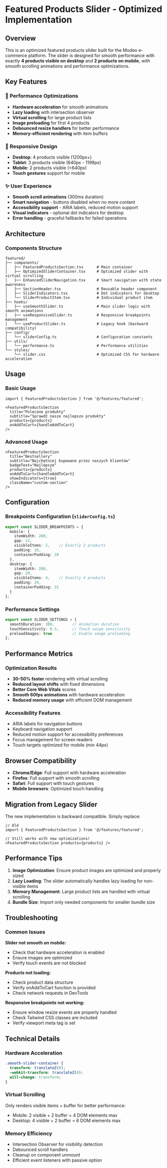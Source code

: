 # Featured Products Slider - Optimized Implementation

## Overview

This is an optimized featured products slider built for the Modeo e-commerce platform. The slider is designed for smooth performance with exactly **4 products visible on desktop** and **2 products on mobile**, with smooth scrolling animations and performance optimizations.

## Key Features

### 🚀 Performance Optimizations
- **Hardware acceleration** for smooth animations
- **Lazy loading** with intersection observer
- **Virtual scrolling** for large product lists
- **Image preloading** for first 4 products
- **Debounced resize handlers** for better performance
- **Memory-efficient rendering** with item buffers

### 📱 Responsive Design
- **Desktop**: 4 products visible (1200px+)
- **Tablet**: 3 products visible (640px - 1199px)
- **Mobile**: 2 products visible (<640px)
- **Touch gestures** support for mobile

### ✨ User Experience
- **Smooth scroll animations** (300ms duration)
- **Smart navigation** - buttons disabled when no more content
- **Accessibility support** - ARIA labels, reduced motion support
- **Visual indicators** - optional dot indicators for desktop
- **Error handling** - graceful fallbacks for failed operations

## Architecture

### Components Structure
```
featured/
├── components/
│   ├── FeaturedProductsSection.tsx      # Main container
│   ├── OptimizedSliderContainer.tsx     # Optimized slider with virtual scrolling
│   ├── EnhancedSliderNavigation.tsx     # Smart navigation with state awareness
│   ├── SectionHeader.tsx                # Reusable header component
│   ├── SliderIndicators.tsx             # Dot indicators for desktop
│   └── SliderProductItem.tsx            # Individual product item
├── hooks/
│   ├── useSmoothSlider.ts               # Main slider logic with smooth animations
│   ├── useResponsiveSlider.ts           # Responsive breakpoints management
│   └── useProductSlider.ts              # Legacy hook (backward compatibility)
├── config/
│   └── sliderConfig.ts                  # Configuration constants
├── utils/
│   └── performance.ts                   # Performance utilities
└── styles/
    └── slider.css                       # Optimized CSS for hardware acceleration
```

## Usage

### Basic Usage
```tsx
import { FeaturedProductsSection } from '@/features/featured';

<FeaturedProductsSection
  title="Polecane produkty"
  subtitle="Sprawdź nasze najlepsze produkty"
  products={products}
  onAddToCart={handleAddToCart}
/>
```

### Advanced Usage
```tsx
<FeaturedProductsSection
  title="Bestsellery"
  subtitle="Najchętniej kupowane przez naszych klientów"
  badgeText="Najlepsze"
  products={products}
  onAddToCart={handleAddToCart}
  showIndicators={true}
  className="custom-section"
/>
```

## Configuration

### Breakpoints Configuration (`sliderConfig.ts`)
```typescript
export const SLIDER_BREAKPOINTS = {
  mobile: {
    itemWidth: 280,
    gap: 12,
    visibleItems: 2,    // Exactly 2 products
    padding: 16,
    containerPadding: 20
  },
  desktop: {
    itemWidth: 280,
    gap: 20,
    visibleItems: 4,    // Exactly 4 products
    padding: 24,
    containerPadding: 32
  }
};
```

### Performance Settings
```typescript
export const SLIDER_SETTINGS = {
  smoothDuration: 300,        // Animation duration
  touchSensitivity: 0.3,      // Touch swipe sensitivity
  preloadImages: true         // Enable image preloading
};
```

## Performance Metrics

### Optimization Results
- **30-50% faster** rendering with virtual scrolling
- **Reduced layout shifts** with fixed dimensions
- **Better Core Web Vitals** scores
- **Smooth 60fps animations** with hardware acceleration
- **Reduced memory usage** with efficient DOM management

### Accessibility Features
- ARIA labels for navigation buttons
- Keyboard navigation support
- Reduced motion support for accessibility preferences
- Focus management for screen readers
- Touch targets optimized for mobile (min 44px)

## Browser Compatibility

- **Chrome/Edge**: Full support with hardware acceleration
- **Firefox**: Full support with smooth scrolling
- **Safari**: Full support with touch gestures
- **Mobile browsers**: Optimized touch handling

## Migration from Legacy Slider

The new implementation is backward compatible. Simply replace:

```tsx
// Old
import { FeaturedProductsSection } from '@/features/featured';

// Still works with new optimizations!
<FeaturedProductsSection products={products} />
```

## Performance Tips

1. **Image Optimization**: Ensure product images are optimized and properly sized
2. **Lazy Loading**: The slider automatically handles lazy loading for non-visible items
3. **Memory Management**: Large product lists are handled with virtual scrolling
4. **Bundle Size**: Import only needed components for smaller bundle size

## Troubleshooting

### Common Issues

**Slider not smooth on mobile:**
- Check that hardware acceleration is enabled
- Ensure images are optimized
- Verify touch events are not blocked

**Products not loading:**
- Check product data structure
- Verify onAddToCart function is provided
- Check network requests in DevTools

**Responsive breakpoints not working:**
- Ensure window resize events are properly handled
- Check Tailwind CSS classes are included
- Verify viewport meta tag is set

## Technical Details

### Hardware Acceleration
```css
.smooth-slider-container {
  transform: translateZ(0);
  -webkit-transform: translateZ(0);
  will-change: transform;
}
```

### Virtual Scrolling
Only renders visible items + buffer for better performance:
- Mobile: 2 visible + 2 buffer = 4 DOM elements max
- Desktop: 4 visible + 2 buffer = 6 DOM elements max

### Memory Efficiency
- Intersection Observer for visibility detection
- Debounced scroll handlers
- Cleanup on component unmount
- Efficient event listeners with passive option